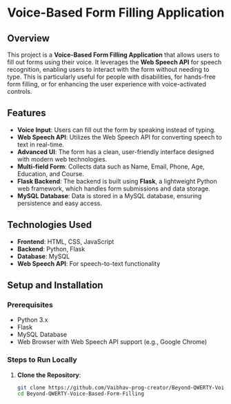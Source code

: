 # Voice-Based Form Filling Application

## Overview
This project is a **Voice-Based Form Filling Application** that allows users to fill out forms using their voice. It leverages the **Web Speech API** for speech recognition, enabling users to interact with the form without needing to type. This is particularly useful for people with disabilities, for hands-free form filling, or for enhancing the user experience with voice-activated controls.

## Features
- **Voice Input**: Users can fill out the form by speaking instead of typing.
- **Web Speech API**: Utilizes the Web Speech API for converting speech to text in real-time.
- **Advanced UI**: The form has a clean, user-friendly interface designed with modern web technologies.
- **Multi-field Form**: Collects data such as Name, Email, Phone, Age, Education, and Course.
- **Flask Backend**: The backend is built using **Flask**, a lightweight Python web framework, which handles form submissions and data storage.
- **MySQL Database**: Data is stored in a MySQL database, ensuring persistence and easy access.

## Technologies Used
- **Frontend**: HTML, CSS, JavaScript
- **Backend**: Python, Flask
- **Database**: MySQL
- **Web Speech API**: For speech-to-text functionality

## Setup and Installation

### Prerequisites
- Python 3.x
- Flask
- MySQL Database
- Web Browser with Web Speech API support (e.g., Google Chrome)

### Steps to Run Locally

1. **Clone the Repository**:
   ```bash
   git clone https://github.com/Vaibhav-prog-creator/Beyond-QWERTY-Voice-Based-Form-Filling.git
   cd Beyond-QWERTY-Voice-Based-Form-Filling
